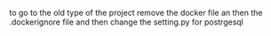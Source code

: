 to go to the old type of the project 
remove the docker file an then the .dockerignore file and then change the setting.py for postrgesql
